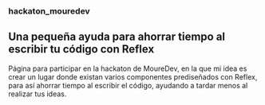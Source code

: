 ### hackaton_mouredev
## Una pequeña ayuda para ahorrar tiempo al escribir tu código con Reflex


Página para participar en la hackaton de MoureDev, en la que mi idea es crear un lugar donde existan varios componentes prediseñados con Reflex, para así ahorrar tiempo al escribir el código,
ayudando a tardar menos al realizar tus ideas.

